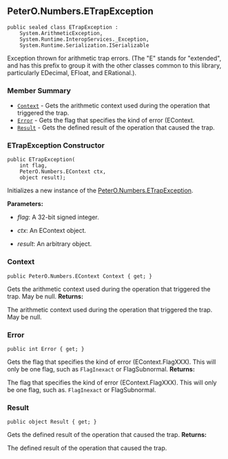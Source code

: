 ## PeterO.Numbers.ETrapException

    public sealed class ETrapException :
        System.ArithmeticException,
        System.Runtime.InteropServices._Exception,
        System.Runtime.Serialization.ISerializable

 Exception thrown for arithmetic trap errors. (The "E" stands for "extended", and has this prefix to group it with the other classes common to this library, particularly EDecimal, EFloat, and ERational.).

### Member Summary
* <code>[Context](#Context)</code> - Gets the arithmetic context used during the operation that triggered the trap.
* <code>[Error](#Error)</code> - Gets the flag that specifies the kind of error (EContext.
* <code>[Result](#Result)</code> - Gets the defined result of the operation that caused the trap.

<a id="Void_ctor_Int32_EContext_Object"></a>
### ETrapException Constructor

    public ETrapException(
        int flag,
        PeterO.Numbers.EContext ctx,
        object result);

 Initializes a new instance of the [PeterO.Numbers.ETrapException](PeterO.Numbers.ETrapException.md).

<b>Parameters:</b>

 * <i>flag</i>: A 32-bit signed integer.

 * <i>ctx</i>: An EContext object.

 * <i>result</i>: An arbitrary object.

<a id="Context"></a>
### Context

    public PeterO.Numbers.EContext Context { get; }

 Gets the arithmetic context used during the operation that triggered the trap. May be null.  <b>Returns:</b>

The arithmetic context used during the operation that triggered the trap. May be null.

<a id="Error"></a>
### Error

    public int Error { get; }

 Gets the flag that specifies the kind of error (EContext.FlagXXX). This will only be one flag, such as  `FlagInexact`  or FlagSubnormal.  <b>Returns:</b>

The flag that specifies the kind of error (EContext.FlagXXX). This will only be one flag, such as.  `FlagInexact`  or FlagSubnormal.

<a id="Result"></a>
### Result

    public object Result { get; }

 Gets the defined result of the operation that caused the trap.  <b>Returns:</b>

The defined result of the operation that caused the trap.
